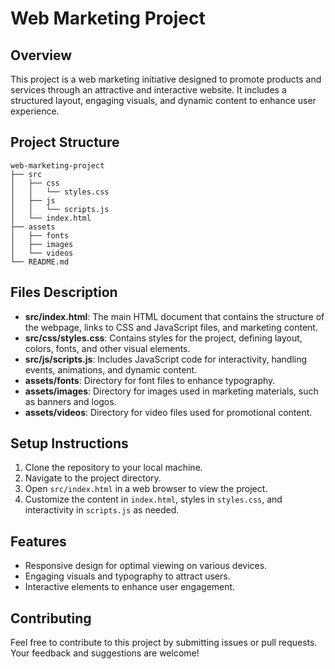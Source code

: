 # Web Marketing Project

## Overview
This project is a web marketing initiative designed to promote products and services through an attractive and interactive website. It includes a structured layout, engaging visuals, and dynamic content to enhance user experience.

## Project Structure
```
web-marketing-project
├── src
│   ├── css
│   │   └── styles.css
│   ├── js
│   │   └── scripts.js
│   └── index.html
├── assets
│   ├── fonts
│   ├── images
│   └── videos
└── README.md
```

## Files Description
- **src/index.html**: The main HTML document that contains the structure of the webpage, links to CSS and JavaScript files, and marketing content.
- **src/css/styles.css**: Contains styles for the project, defining layout, colors, fonts, and other visual elements.
- **src/js/scripts.js**: Includes JavaScript code for interactivity, handling events, animations, and dynamic content.
- **assets/fonts**: Directory for font files to enhance typography.
- **assets/images**: Directory for images used in marketing materials, such as banners and logos.
- **assets/videos**: Directory for video files used for promotional content.

## Setup Instructions
1. Clone the repository to your local machine.
2. Navigate to the project directory.
3. Open `src/index.html` in a web browser to view the project.
4. Customize the content in `index.html`, styles in `styles.css`, and interactivity in `scripts.js` as needed.

## Features
- Responsive design for optimal viewing on various devices.
- Engaging visuals and typography to attract users.
- Interactive elements to enhance user engagement.

## Contributing
Feel free to contribute to this project by submitting issues or pull requests. Your feedback and suggestions are welcome!